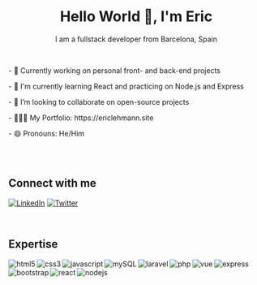 

<!--
**EricL81/EricL81** is a ✨ _special_ ✨ repository because its `README.md` (this file) appears on your GitHub profile.

Here are some ideas to get you started:

- 🔭 I’m currently working on ...
- 🌱 I’m currently learning ...
- 👯 I’m looking to collaborate on ...
- 🤔 I’m looking for help with ...
- 💬 Ask me about ...
- 📫 How to reach me: ...
- 😄 Pronouns: ...
- ⚡ Fun fact: ...
-->
<h1 align=center>Hello World 👋, I'm Eric</h1>
<p align=center>I am a fullstack developer from Barcelona, Spain</p>
<br>
<p>- 🔭  Currently working on personal front- and back-end projects</p>
<p>- 🌱  I'm currently learning React and practicing on Node.js and Express</p>
<p>- 👯  I’m looking to collaborate on open-source projects</p>
<p>- 👨🏻‍💻  My Portfolio: https://ericlehmann.site</p>
<p>- 😄  Pronouns: He/Him</p>
<br>
<br>

## Connect with me
[![LinkedIn](https://img.shields.io/badge/linkedin-%230077B5.svg?&style=for-the-badge&logo=linkedin&logoColor=white)](https://www.linkedin.com/in/eric-lehmann1981) [![Twitter](https://img.shields.io/badge/twitter-%231DA1F2.svg?&style=for-the-badge&logo=twitter&logoColor=white)](https://twitter.com/lehm_eric)

<br>

## Expertise
<img align="left" alt="html5" src="https://img.shields.io/badge/-HTML-F64A1D?&style=for-the-badge&logo=html5&logoColor=white" />
<img align="left" alt="css3" src="https://img.shields.io/badge/-CSS-2962E9?&style=for-the-badge&logo=css3&logoColor=white" />
<img align="left" alt="javascript" src="https://img.shields.io/badge/-JAVASCRIPT-D89606?&style=for-the-badge&logo=javascript&logoColor=white" />
<img align="left" alt="mySQL" src="https://img.shields.io/badge/-MySQL-1B5E86?&style=for-the-badge&logo=mysql&logoColor=white" />
<img align="left" alt="laravel" src="https://img.shields.io/badge/-Laravel-F62C1F?&style=for-the-badge&logo=laravel&logoColor=white" />
<img align="left" alt="php" src="https://img.shields.io/badge/-php-7477AD?&style=for-the-badge&logo=php&logoColor=white" />
<img align="left" alt="vue" src="https://img.shields.io/badge/-vue.js-3FB27F?&style=for-the-badge&logo=vuedotjs&logoColor=white" />
<img align="left" alt="express" src="https://img.shields.io/badge/-express.js-3fafae?&style=for-the-badge&logo=express&logoColor=white" />
<img align="left" alt="bootstrap" src="https://img.shields.io/badge/-bootstrap-533C78?&style=for-the-badge&logo=bootstrap&logoColor=white" />
<img align="left" alt="react" src="https://img.shields.io/badge/-react-4600b7?&style=for-the-badge&logo=react&logoColor=white" />
<img align="left" alt="nodejs" src="https://img.shields.io/badge/node.js%20-%2343853D.svg?&style=for-the-badge&logo=node.js&logoColor=white" />

<br>


